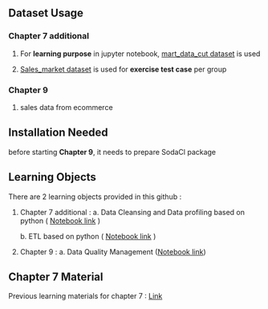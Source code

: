 ## Dataset Usage
### Chapter 7 additional
1. For **learning purpose** in jupyter notebook, [mart_data_cut dataset](https://github.com/irfanespe/Binar-BI-Bootcamp-Pandas-Data-Profiling-Data-Cleansing-And-ETL/blob/master/dataset/mart_data_cut.csv) is used
    
2. [Sales_market dataset](https://github.com/irfanespe/Binar-BI-Bootcamp-Pandas-Data-Profiling-Data-Cleansing-And-ETL/tree/master/dataset/sales_market) is used for **exercise test case** per group
    
### Chapter 9
1. sales data from ecommerce 
    
## Installation Needed
before starting **Chapter 9**, it needs to prepare SodaCl package  

## Learning Objects
There are 2 learning objects provided in this github :
1. Chapter 7 additional :
    a. Data Cleansing and Data profiling based on python ( [Notebook link](https://github.com/irfanespe/Binar-BI-Bootcamp-Pandas-Data-Profiling-Data-Cleansing-And-ETL/blob/master/notebook/Data%20profiling%20and%20Data%20Cleansing.ipynb) )

    b. ETL based on python ( [Notebook link](https://github.com/irfanespe/Binar-BI-Bootcamp-Pandas-Data-Profiling-Data-Cleansing-And-ETL/blob/master/notebook/Exercise%20ETL.ipynb) )


2. Chapter 9 :
    a. Data Quality Management ([Notebook link](https://github.com/irfanespe/Binar-BI-Bootcamp-Python-Data-Profiling-Data-Cleansing-And-ETL/blob/master/chapter9_notebook/Data%20Quality%20Soda/sodacl_exercise.ipynb))
   
## Chapter 7 Material
Previous learning materials for chapter 7 : [Link](https://github.com/alimurtadho/Bootcamp-BI-hands-on)
